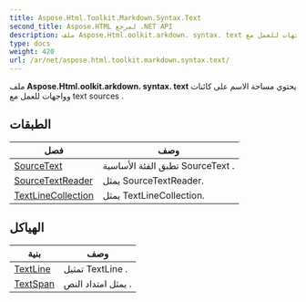 ```yaml
---
title: Aspose.Html.Toolkit.Markdown.Syntax.Text
second_title: Aspose.HTML لمرجع .NET API
description: ملف Aspose.Html.oolkit.arkdown. syntax. text يحتوي مساحة الاسم على كائنات وواجهات للعمل مع text sources .
type: docs
weight: 420
url: /ar/net/aspose.html.toolkit.markdown.syntax.text/
---
```

ملف **Aspose.Html.oolkit.arkdown. syntax. text** يحتوي مساحة الاسم على كائنات وواجهات للعمل مع text sources .

## الطبقات

| فصل | وصف |
| --- | --- |
| [SourceText](./sourcetext/) | تطبق الفئة الأساسية SourceText . |
| [SourceTextReader](./sourcetextreader/) | يمثل SourceTextReader. |
| [TextLineCollection](./textlinecollection/) | يمثل TextLineCollection. |
## الهياكل

| بنية | وصف |
| --- | --- |
| [TextLine](./textline/) | تمثيل TextLine . |
| [TextSpan](./textspan/) | يمثل امتداد النص . |


